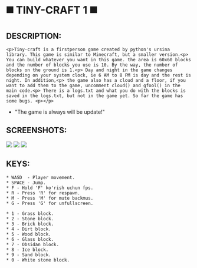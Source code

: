 # ◼️ TINY-CRAFT 1 ◼️ 


## DESCRIPTION:
	<p>Tiny-craft is a firstperson game created by python's ursina library. This game is similar to Minecraft, but a smaller version.<p> You can build whatever you want in this game. the area is 60x60 blocks and the number of blocks you use is 10. By the way, the number of blocks on the ground is 1.<p> Day and night in the game changes depending on your system clock, ie 6 AM to 8 PM is day and the rest is night. In addition,<p> the game also has a cloud and a floor, if you want to add them to the game, uncomment cloud() and gfool() in the main code.<p> There is a logs.txt and what you do with the blocks is saved in the logs.txt, but not in the game yet. So far the game has some bugs. <p></p>

* "The game is always will be update!"

## SCREENSHOTS:
<img src="https://github.com/UnamSanctam/UnamBinder/blob/master/1.png?raw=true">
<img src="https://github.com/UnamSanctam/UnamBinder/blob/master/2.png?raw=true">
<img src="https://github.com/UnamSanctam/UnamBinder/blob/master/3.png?raw=true">

## KEYS:
	* WASD	- Player movement.
	* SPACE	- Jump.
	* F	- Hold 'F' ko'rish uchun fps.
	* R	- Press 'R' for respawn.
	* M	- Press 'M' for mute backmus.
	* G	- Press 'G' for unfullscreen.
	
	* 1	- Grass block.
	* 2	- Stone block.
	* 3	- Brick block.
	* 4	- Dirt block.
	* 5	- Wood block.
	* 6	- Glass block.
	* 7	- Obsidan block.
	* 8	- Ice block.
	* 9	- Sand block.
	* 0	- White stone block.
	
